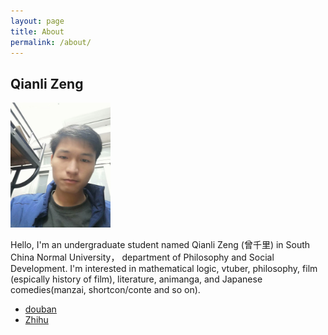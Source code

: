```yaml
---
layout: page
title: About
permalink: /about/
---
```


## Qianli Zeng

 <img src="https://raw.githubusercontent.com/FinalFantasy27/FinalFantasy27/main/images/i.jfif" height=200 width=160>

Hello, I'm an undergraduate student named Qianli Zeng (曾千里) in South China Normal University， department of Philosophy and Social Development. I'm interested in mathematical logic, vtuber, philosophy, film (espically history of film), literature, animanga, and Japanese comedies(manzai, shortcon/conte and so on).

- [douban](https://www.douban.com/people/150548369/)
- [Zhihu](https://www.zhihu.com/people/sliverwhite-47/)

